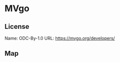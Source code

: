 # MVgo
    
## License

Name: ODC-By-1.0
URL: https://mvgo.org/developers/

## Map

<WorldMap topic="MVgo/vehicle_positions/#" />
